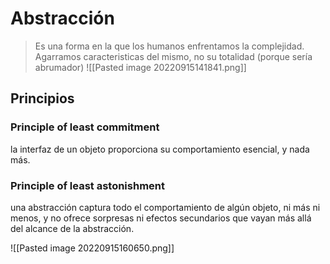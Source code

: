# Abstracción
> Es una forma en la que los humanos enfrentamos la complejidad. Agarramos caracteristicas del mismo, no su totalidad (porque sería abrumador)
![[Pasted image 20220915141841.png]]

## Principios

### Principle of least commitment
la interfaz de un objeto proporciona su comportamiento esencial, y nada más.

### Principle of least astonishment
una abstracción captura todo el comportamiento de algún objeto, ni más ni menos, y no ofrece sorpresas ni efectos secundarios que vayan más allá del alcance de la abstracción.


![[Pasted image 20220915160650.png]]

